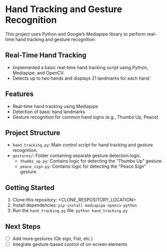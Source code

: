 # Hand Tracking and Gesture Recognition

This project uses Python and Google’s Mediapipe library to perform real-time hand tracking and gesture recognition.

## Real-Time Hand Tracking
- Implemented a basic real-time hand tracking script using Python, Mediapipe, and OpenCV.
- Detects up to two hands and displays 21 landmarks for each hand

## Features
- Real-time hand tracking using Mediapipe
- Detection of basic hand landmarks
- Gesture recognition for common hand signs (e.g., Thumbs Up, Peace)

## Project Structure
- `hand_tracking.py`: Main control script for hand tracking and gesture recognition.
- `gestures/`: Folder containing separate gesture detection logic.
  - `thumbs_up.py`: Contains logic for detecting the "Thumbs Up" gesture.
  - `peace_sign.py`: Contains logic for detecting the "Peace Sign" gesture.

## Getting Started
1. Clone this repository:
<CLONE_RESPOSITORY_LOCATION>
2. Install dependencies:
`pip install mediapipe opencv-python`
3. Run the `hand_tracking.py` file:
`python hand_tracking.py`

## Next Steps
- [ ] Add more gestures (Ok sign, Fist, etc.)
- [ ] Integrate gesture-based control of on-screen elements
